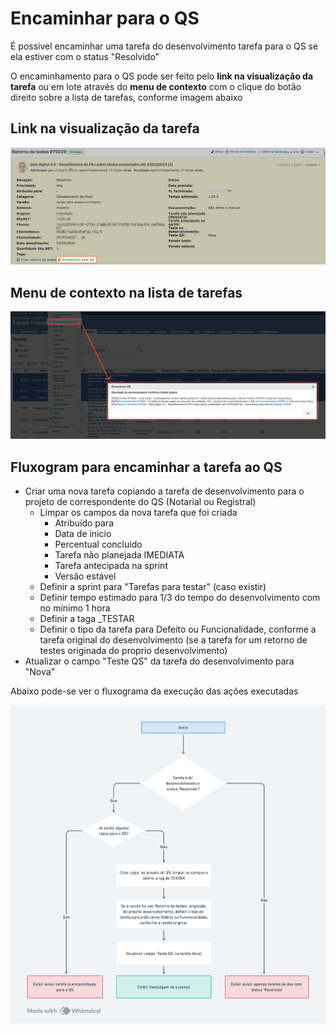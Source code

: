 # **Encaminhar para o QS**

É possivel encaminhar uma tarefa do desenvolvimento tarefa para o QS se ela estiver com o status "Resolvido"

O encaminhamento para o QS pode ser feito pelo **link na visualização da tarefa** ou em lote através do **menu de contexto** com o clique do botão direito sobre a lista de tarefas, conforme imagem abaixo

## **Link na visualização da tarefa**

![encaminhar_qs](encaminhar_qs.png)

## **Menu de contexto na lista de tarefas**

![encaminhar_qs_lote](encaminhar_qs_lote.png)

## **Fluxogram para encaminhar a tarefa ao QS**

- Criar uma nova tarefa copiando a tarefa de desenvolvimento para o projeto de correspondente do QS (Notarial ou Registral)
  - Limpar os campos da nova tarefa que foi criada
    - Atribuído para
    - Data de inicio
    - Percentual concluido
    - Tarefa não planejada IMEDIATA
    - Tarefa antecipada na sprint
    - Versão estável
  - Definir a sprint para "Tarefas para testar" (caso existir)
  - Definir tempo estimado para 1/3 do tempo do desenvolvimento com no mínimo 1 hora
  - Definir a taga <equipe>\_TESTAR
  - Definir o tipo da tarefa para Defeito ou Funcionalidade, conforme a tarefa original do desenvolvimento (se a tarefa for um retorno de testes originada do proprio desenvolvimento)
- Atualizar o campo "Teste QS" da tarefa do desenvolvimento para "Nova"

Abaixo pode-se ver o fluxograma da execução das ações executadas

![fluxograma_encaminhar_qs](fluxograma_encaminhar_qs.png)
